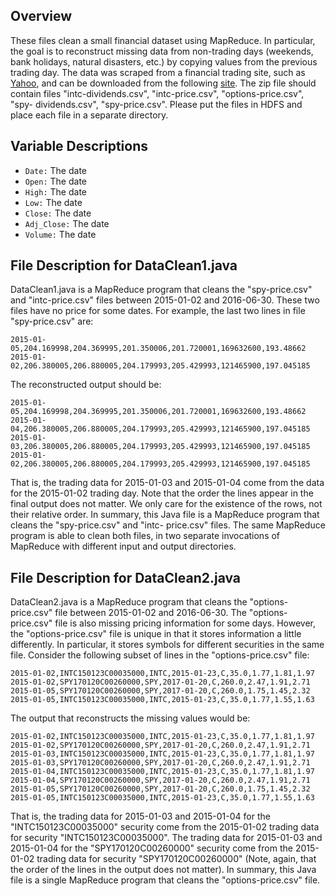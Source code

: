 ## Overview

These files clean a small financial dataset using MapReduce. In particular, the goal is to reconstruct missing data from non-trading days (weekends, bank holidays, natural disasters, etc.) by copying values from the previous trading day. The data was scraped from a financial trading site, such as [Yahoo](https://finance.yahoo.com/quote/csv/history/), and can be downloaded from the following [site](http://cse.osu.edu/~sblanas/3244/findata.zip). The zip file should contain files "intc-dividends.csv", "intc-price.csv", "options-price.csv", "spy- dividends.csv", "spy-price.csv". Please put the files in HDFS and place each file in a separate directory.

## Variable Descriptions

- `Date:` The date 
- `Open:` The date 
- `High:` The date 
- `Low:` The date 
- `Close:` The date 
- `Adj_Close:` The date
- `Volume:` The date 

## File Description for DataClean1.java

DataClean1.java is a MapReduce program that cleans the "spy-price.csv" and "intc-price.csv" files between 2015-01-02 and 2016-06-30. These two files have no price for some dates. For example, the last two lines in file "spy-price.csv" are:
```
2015-01-05,204.169998,204.369995,201.350006,201.720001,169632600,193.48662
2015-01-02,206.380005,206.880005,204.179993,205.429993,121465900,197.045185
```

The reconstructed output should be:
```
2015-01-05,204.169998,204.369995,201.350006,201.720001,169632600,193.48662
2015-01-04,206.380005,206.880005,204.179993,205.429993,121465900,197.045185
2015-01-03,206.380005,206.880005,204.179993,205.429993,121465900,197.045185
2015-01-02,206.380005,206.880005,204.179993,205.429993,121465900,197.045185
```

That is, the trading data for 2015-01-03 and 2015-01-04 come from the data for the 2015-01-02 trading day.
Note that the order the lines appear in the final output does not matter. We only care for the existence of the rows, not their relative order. In summary, this Java file is a MapReduce program that cleans the "spy-price.csv" and "intc- price.csv" files. The same MapReduce program is able to clean both files, in two separate invocations of MapReduce with different input and output directories.
   
## File Description for DataClean2.java

DataClean2.java is a MapReduce program that cleans the "options-price.csv" file between 2015-01-02 and 2016-06-30.
The "options-price.csv" file is also missing pricing information for some days. However, the "options-price.csv" file is unique in that it stores information a little differently. In particular, it stores symbols for different securities in the same file. Consider the following subset of lines in the "options-price.csv" file:
```
2015-01-02,INTC150123C00035000,INTC,2015-01-23,C,35.0,1.77,1.81,1.97
2015-01-02,SPY170120C00260000,SPY,2017-01-20,C,260.0,2.47,1.91,2.71
2015-01-05,SPY170120C00260000,SPY,2017-01-20,C,260.0,1.75,1.45,2.32
2015-01-05,INTC150123C00035000,INTC,2015-01-23,C,35.0,1.77,1.55,1.63
```

The output that reconstructs the missing values would be:
```
2015-01-02,INTC150123C00035000,INTC,2015-01-23,C,35.0,1.77,1.81,1.97
2015-01-02,SPY170120C00260000,SPY,2017-01-20,C,260.0,2.47,1.91,2.71
2015-01-03,INTC150123C00035000,INTC,2015-01-23,C,35.0,1.77,1.81,1.97
2015-01-03,SPY170120C00260000,SPY,2017-01-20,C,260.0,2.47,1.91,2.71
2015-01-04,INTC150123C00035000,INTC,2015-01-23,C,35.0,1.77,1.81,1.97
2015-01-04,SPY170120C00260000,SPY,2017-01-20,C,260.0,2.47,1.91,2.71
2015-01-05,SPY170120C00260000,SPY,2017-01-20,C,260.0,1.75,1.45,2.32
2015-01-05,INTC150123C00035000,INTC,2015-01-23,C,35.0,1.77,1.55,1.63
```

That is, the trading data for 2015-01-03 and 2015-01-04 for the "INTC150123C00035000" security come from the 2015-01-02 trading data for security "INTC150123C00035000". The trading data for 2015-01-03 and 2015-01-04 for the "SPY170120C00260000" security come from the 2015-01-02 trading data for security "SPY170120C00260000" (Note, again, that the order of the lines in the output does not matter). In summary, this Java file is a single MapReduce program that cleans the "options-price.csv" file.
